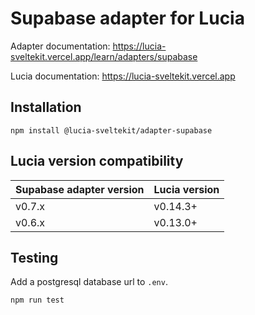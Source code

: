 # Supabase adapter for Lucia

Adapter documentation: https://lucia-sveltekit.vercel.app/learn/adapters/supabase

Lucia documentation: https://lucia-sveltekit.vercel.app

## Installation

```
npm install @lucia-sveltekit/adapter-supabase
```

## Lucia version compatibility

| Supabase adapter version | Lucia version |
| ------------------------ | ------------- |
| v0.7.x                   | v0.14.3+      |
| v0.6.x                   | v0.13.0+      |

## Testing

Add a postgresql database url to `.env`.

```
npm run test
```
